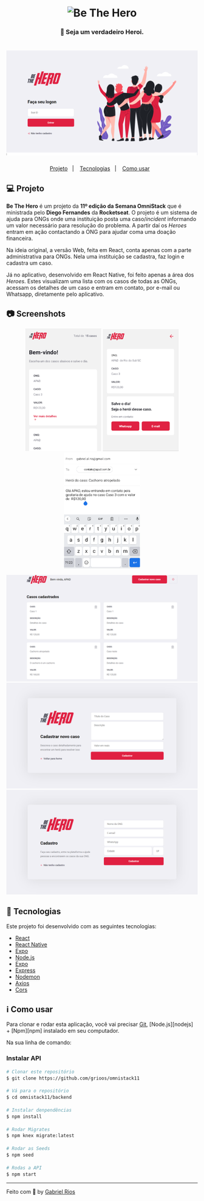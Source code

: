 <h1 align="center">
    <img alt="Be The Hero" src="frontend/src/assets/índice.svg" width="250px" />
</h1>

<h3 align="center">
    🦸 Seja um verdadeiro Heroi.
</h3>

<h1 align="center">
	<img src="frontend/src/assets/logon.PNG" alt="Página login">
</h1>

<p align="center">
  <a href="#computer-projeto">Projeto</a>&nbsp;&nbsp;&nbsp;|&nbsp;&nbsp;&nbsp;
  <a href="#rocket-tecnologias">Tecnologias</a>&nbsp;&nbsp;&nbsp;|&nbsp;&nbsp;&nbsp;
  <a href="#information_source-como-usar">Como usar</a>&nbsp;&nbsp;&nbsp;
</p>

## :computer: Projeto
<strong>Be The Hero</strong> é um projeto da <strong>11º edição da Semana OmniStack</strong> que é ministrada pelo <strong>Diego Fernandes</strong> da <strong>Rocketseat</strong>.
O projeto é um sistema de ajuda para ONGs onde uma instituição posta uma caso/<i>incident</i> informando um valor necessário para resolução do problema. A partir daí os <i>Heroes</i> entram em ação contactando a ONG para ajudar coma uma doação financeira.

Na ideia original, a versão Web, feita em React, conta apenas com a parte administrativa para ONGs. Nela uma instituição se cadastra, faz login e cadastra um caso.

Já no aplicativo, desenvolvido em React Native, foi feito apenas a área dos <i>Heroes</i>. Estes visualizam uma lista com os casos de todas as ONGs, acessam os detalhes de um caso e entram em contato, por e-mail ou Whatsapp, diretamente pelo aplicativo.

## 📷 Screenshots

<p align="center">
 <img alt="Incidentes" title="Incidentes" src="mobile/assets/incidents.PNG" width="200px">
	
 <img alt="Detalhes" title="Detalhes" src="mobile/assets/details.PNG" width="200px">
	
 <img alt="Email" title="Email" src="mobile/assets/email.PNG" width="200px">
</p>

<img src="frontend/src/assets/incidents.PNG" alt="Página incidentes">
<img src="frontend/src/assets/new-incident.PNG" alt="Página novo incidente">
<img src="frontend/src/assets/new-ong.PNG" alt="Página nova ong">




## :rocket: Tecnologias
Este projeto foi desenvolvido com as seguintes tecnologias:

- [React](https://reactjs.org)
- [React Native](https://facebook.github.io/react-native/)
- [Expo](https://expo.io/)
- [Node.js](https://nodejs.org/en/)
- [Expo](https://expo.io/)
- [Express](https://expressjs.com/pt-br/)
- [Nodemon](https://www.npmjs.com/package/nodemon)
- [Axios](https://www.npmjs.com/package/axios)
- [Cors](https://www.npmjs.com/package/cors)

## :information_source: Como usar
Para clonar e rodar esta aplicação, você vai precisar [Git](https://git-scm.com), [Node.js][nodejs] + [Npm][npm] instalado em seu computador.

Na sua linha de comando:

### Instalar API
```bash
# Clonar este repositório
$ git clone https://github.com/grioos/omnistack11

# Vá para o repositório
$ cd omnistack11/backend

# Instalar denpendências
$ npm install

# Rodar Migrates
$ npm knex migrate:latest 

# Rodar as Seeds
$ npm seed

# Rodas a API
$ npm start
```
---

Feito com :black_heart: by [Gabriel Rios](https://www.linkedin.com/in/grioos/)
